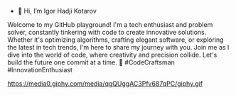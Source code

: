 - 👋 Hi, I’m Igor Hadji Kotarov

Welcome to my GitHub playground! I'm a tech enthusiast and problem solver, constantly tinkering with code to create innovative solutions. Whether it's optimizing algorithms, crafting elegant software, or exploring the latest in tech trends, I'm here to share my journey with you. Join me as I dive into the world of code, where creativity and precision collide. Let's build the future one commit at a time. 🚀 #CodeCraftsman #InnovationEnthusiast

https://media0.giphy.com/media/qgQUggAC3Pfv687qPC/giphy.gif
